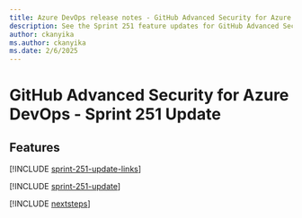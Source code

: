 ```yaml
---
title: Azure DevOps release notes - GitHub Advanced Security for Azure DevOps 251 Update
description: See the Sprint 251 feature updates for GitHub Advanced Security for Azure DevOps, including next steps.
author: ckanyika
ms.author: ckanyika
ms.date: 2/6/2025
---
```


# GitHub Advanced Security for Azure DevOps - Sprint 251 Update

## Features

[!INCLUDE [sprint-251-update-links](../includes/ghazdo/sprint-251-update-links.md)]

[!INCLUDE [sprint-251-update](../includes/ghazdo/sprint-251-update.md)]

[!INCLUDE [nextsteps](../includes/nextsteps.md)]
